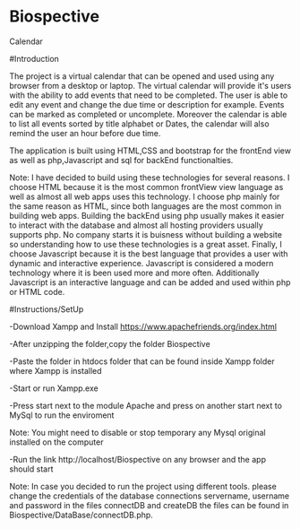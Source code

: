 # Biospective
Calendar

#Introduction

The project is a virtual calendar that can be opened and used using any browser from a desktop or laptop. The virtual calendar will provide it's users with the ability
to add events that need to be completed. The user is able to edit any event and change the due time or description for example. Events can be marked as completed or uncomplete. Moreover the calendar is able to list all events sorted by title alphabet or Dates, the calendar will also remind the user an hour before due time.

The application is built using HTML,CSS and bootstrap for the frontEnd view as well as php,Javascript and sql for backEnd functionalties.

Note: I have decided to build using these technologies for several reasons. I choose HTML because it is the most common frontView view language as well as almost all web apps
uses this technology. I choose php mainly for the same reason as HTML, since both languages are the most common in building web apps. Building the backEnd using php usually makes it easier to interact with the database and almost all hosting providers usually supports php. No company starts it is buisness without building a website so understanding how to use these technologies is a great asset. Finally, I choose Javascript because it is the best language that provides a user with dynamic and interactive experience. Javascript is considered a modern technology where it is been used more and more often. Additionally Javascript is an interactive language and can be added and used
within php or HTML code.

#Instructions/SetUp

-Download Xampp and Install https://www.apachefriends.org/index.html

-After unzipping the folder,copy the folder Biospective

-Paste the folder in htdocs folder that can be found inside Xampp folder where Xampp is installed

-Start or run Xampp.exe

-Press start next to the module Apache and press on another start next to MySql to run the enviroment

Note: You might need to disable or stop temporary any Mysql original installed on the computer

-Run the link http://localhost/Biospective on any browser and the app should start

Note: In case you decided to run the project using different tools. please change the credentials of the database connections servername, username and password in the
files connectDB and createDB the files can be found in Biospective/DataBase/connectDB.php.
